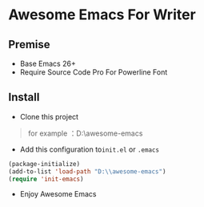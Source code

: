 # Awesome Emacs For Writer

## Premise

- Base Emacs 26+
- Require Source Code Pro For Powerline Font

## Install

- Clone this project

> for example ：D:\\awesome-emacs

- Add this configuration to`init.el` or `.emacs` 

```lisp
(package-initialize)
(add-to-list 'load-path "D:\\awesome-emacs")
(require 'init-emacs)
```

- Enjoy Awesome Emacs
